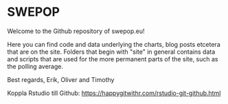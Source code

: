 # SWEPOP

Welcome to the Github repository of swepop.eu!

Here you can find code and data underlying the charts, blog posts etcetera that are on the site. Folders that begin with "site" in general contains data and scripts that are used for the more permanent parts of the site, such as the polling average.

Best regards,
Erik, Oliver and Timothy

Koppla Rstudio till Github: https://happygitwithr.com/rstudio-git-github.html
